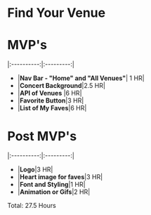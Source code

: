 # Find Your Venue

# MVP's
|:----------:|:---------:|
- |**Nav Bar - "Home" and "All Venues"**| 1 HR|
- |**Concert Background**|2.5 HR|
- |**API of Venues** |6 HR|
- |**Favorite Button**|3 HR|
- |**List of My Faves**|6 HR|

# Post MVP's
|:----------:|:---------:|
- |**Logo**|3 HR|
- |**Heart image for faves**|3 HR|
- |**Font and Styling**|1 HR|
- |**Animation or Gifs**|2 HR|

Total: 27.5 Hours
